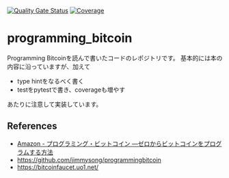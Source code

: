 [![Quality Gate Status](https://sonarcloud.io/api/project_badges/measure?project=Kevinrobot34_programming_bitcoin&metric=alert_status)](https://sonarcloud.io/summary/new_code?id=Kevinrobot34_programming_bitcoin) [![Coverage](https://sonarcloud.io/api/project_badges/measure?project=Kevinrobot34_programming_bitcoin&metric=coverage)](https://sonarcloud.io/summary/new_code?id=Kevinrobot34_programming_bitcoin)

# programming_bitcoin

Programming Bitcoinを読んで書いたコードのレポジトリです。
基本的には本の内容に沿っていますが、加えて

* type hintをなるべく書く
* testをpytestで書き、coverageも増やす

あたりに注意して実装しています。

## References

* [Amazon - プログラミング・ビットコイン ―ゼロからビットコインをプログラムする方法]( https://www.amazon.co.jp/dp/4873119022 )
* https://github.com/jimmysong/programmingbitcoin
* https://bitcoinfaucet.uo1.net/